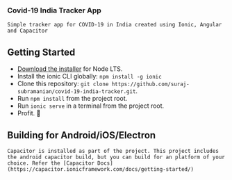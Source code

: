 ### Covid-19 India Tracker App

    Simple tracker app for COVID-19 in India created using Ionic, Angular and Capacitor

## Getting Started

* [Download the installer](https://nodejs.org/) for Node LTS.
* Install the ionic CLI globally: `npm install -g ionic`
* Clone this repository: `git clone https://github.com/suraj-subramanian/covid-19-india-tracker.git`.
* Run `npm install` from the project root.
* Run `ionic serve` in a terminal from the project root.
* Profit. :tada:

## Building for Android/iOS/Electron

    Capacitor is installed as part of the project. This project includes the android capacitor build, but you can build for an platform of your choice. Refer the [Capacitor Docs](https://capacitor.ionicframework.com/docs/getting-started/)